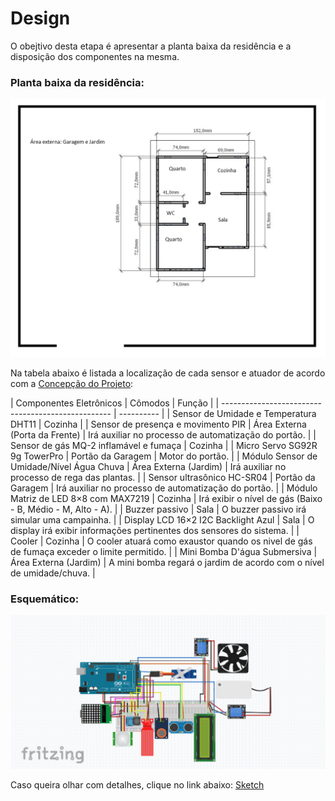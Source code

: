 # Design

O obejtivo desta etapa é apresentar a planta baixa da residência e a disposição dos componentes na mesma.

### Planta baixa da residência:

![](./figuras/NOVAplantabaixa.png)

Na tabela abaixo é listada a localização de cada sensor e atuador de acordo com a [Concepção do Projeto](./concepcao.md):

|  Componentes Eletrônicos                           | Cômodos     | Função |
| -------------------------------------------------- | ---------- |
| Sensor de Umidade e Temperatura DHT11 |      Cozinha   | 
| Sensor de presença e movimento PIR |      Área Externa (Porta da Frente)     | Irá auxiliar no processo de automatização do portão. |
| Sensor de gás MQ-2 inflamável e fumaça |      Cozinha     | 
| Micro Servo SG92R 9g TowerPro |     Portão da Garagem    | Motor do portão. |
| Módulo Sensor de Umidade/Nível Água Chuva |      Área Externa (Jardim)     | Irá auxiliar no processo de rega das plantas. |
| Sensor ultrasônico HC-SR04 |      Portão da Garagem       | Irá auxiliar no processo de automatização do portão. |
| Módulo Matriz de LED 8×8 com MAX7219 |      Cozinha    | Irá exibir o nível de gás (Baixo - B, Médio - M, Alto - A). |
| Buzzer passivo |      Sala     | O buzzer passivo irá simular uma campainha. |
| Display LCD 16×2 I2C Backlight Azul |      Sala     | O display irá exibir informações pertinentes dos sensores do sistema. |
| Cooler |      Cozinha     | O cooler atuará como exaustor quando os nivel de gás de fumaça exceder o limite permitido. |
| Mini Bomba D'água Submersiva |      Área Externa (Jardim)     | A mini bomba regará o jardim de acordo com o nível de umidade/chuva. |

### Esquemático:

![](./figuras/_sketch.png)

Caso queira olhar com detalhes, clique no link abaixo:
[Sketch](./sketch/Sketch.pdf)
